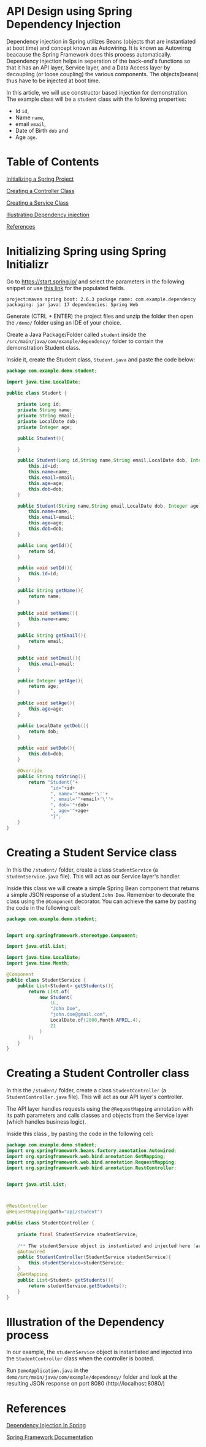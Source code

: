 # API Design using Spring Dependency Injection

Dependency injection in Spring utilizes Beans (objects that are instantiated at boot time) and concept known as Autowiring. It is known as Autowirng beacause the Spring Framework 
does this process automatically. Dependency injection helps in seperation of the back-end's functions so that it has an API layer, Service layer, and a Data Access layer by decoupling (or loose coupling) the various components. The objects(beans) thus have to be injected at boot time.

In this article, we will use constructor based injection for demonstration. The example class will be a `student` class with the following properties:
- Id `id`,
- Name `name`,
- email `email`,
- Date of Birth `dob` and 
- Age `age`.

# Table of Contents

[Initializing a Spring Project](#initializing-spring-using-spring-initializr)

[Creating a Controller Class](#creating-a-student-controller-class)

[Creating a Service Class](#creating-a-student-service-class)

[Illustrating Dependency injection](#illustration-of-the-dependency-process)

[References](#references)

# Initializing Spring using Spring Initializr
Go to https://start.spring.io/ and select the parameters in the following snippet or use [this link](https://start.spring.io/#!type=maven-project&language=java&platformVersion=2.6.3&packaging=jar&jvmVersion=17&groupId=com.example&artifactId=demo&name=demo&description=Demo%20project%20for%20Spring%20Boot%20Dep%20Injection&packageName=com.example.dependency&dependencies=web) for the populated fields.

`project:maven
spring boot: 2.6.3
package name: com.example.dependency
packaging: jar
java: 17
dependencies: Spring Web
`

Generate (CTRL + ENTER) the project files and unzip the folder then open the `/demo/` folder using an IDE of your choice.



Create a Java Package/Folder called `student` inside the `/src/main/java/com/example/dependency/` folder to contain the  demonstration Student class.

Inside it, create the Student class, `Student.java` and paste the code below:
```java
package com.example.demo.student;

import java.time.LocalDate;

public class Student {
    
    private Long id;
    private String name;
    private String email;
    private LocalDate dob;
    private Integer age;

    public Student(){

    }

    public Student(Long id,String name,String email,LocalDate dob, Integer age){
        this.id=id;
        this.name=name;
        this.email=email;
        this.age=age;
        this.dob=dob;
    }

    public Student(String name,String email,LocalDate dob, Integer age){
        this.name=name;
        this.email=email;
        this.age=age;
        this.dob=dob;
    }

    public Long getId(){
        return id;
    }

    public void setId(){
        this.id=id;
    }

    public String getName(){
        return name;
    }

    public void setName(){
        this.name=name;
    }

    public String getEmail(){
        return email;
    }

    public void setEmail(){
        this.email=email;
    }

    public Integer getAge(){
        return age;
    }

    public void setAge(){
        this.age=age;
    }

    public LocalDate getDob(){
        return dob;
    }

    public void setDob(){
        this.dob=dob;
    }

    @Override
    public String toString(){
        return "Student{"+
                "id="+id+
                ", name='"+name+'\''+
                ", email='"+email+'\''+
                ", dob='"+dob+
                ", age='"+age+
                "}";
    }
}

```


# Creating a Student Service class

In this the `/student/` folder, create a class `StudentService` (a `StudentService.java` file). This will act as our Service layer's handler.

Inside this class we will create a simple Spring Bean component that returns a simple JSON response of a student `John Doe`. Remember to decorate the class using the `@Component` decorator. You can achieve the same by pasting the code in the following cell:

```java
package com.example.demo.student;


import org.springframework.stereotype.Component;

import java.util.List;

import java.time.LocalDate;
import java.time.Month;

@Component
public class StudentService {
    public List<Student> getStudents(){
		return List.of(
			new Student(
				1L,
				"John Doe",
				"john.doe@gmail.com",
				LocalDate.of(2000,Month.APRIL,4),
				21
			)
		);
	}
}

```

# Creating a Student Controller class

In this the `/student/` folder, create a class `StudentController` (a `StudentController.java` file). This will act as our API layer's controller.

The API layer handles requests using the `@RequestMapping` annotation with its path parameters and calls classes and objects from the Service layer (which handles business logic).

Inside this class , by pasting the code in the following cell:

```java
package com.example.demo.student;
import org.springframework.beans.factory.annotation.Autowired;
import org.springframework.web.bind.annotation.GetMapping;
import org.springframework.web.bind.annotation.RequestMapping;
import org.springframework.web.bind.annotation.RestController;


import java.util.List;



@RestController
@RequestMapping(path="api/student")

public class StudentController {
    
	private final StudentService studentService;
  
    /** The studentService object is instantiated and injected here (autowiring) **/
	@Autowired
	public StudentController(StudentService studentService){
		this.studentService=studentService;
	}
    @GetMapping
	public List<Student> getStudents(){
		return studentService.getStudents();
	}
}

```

# Illustration of the Dependency process
In our example, the `studentService` object is instantiated  and injected into the `StudentController` class when the controller is booted.

Run `DemoApplication.java` in the `demo/src/main/java/com/example/dependency/` folder and look at the resulting JSON response on port 8080 (http://localhost:8080/)

# References
[Dependency Injection In Spring](https://www.educba.com/dependency-injection-in-spring/)

[Spring Framework Documentation](https://docs.spring.io/spring-boot/docs/current/reference/htmlsingle/)

